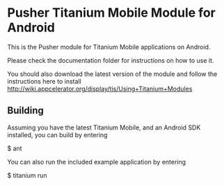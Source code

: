 # Pusher Titanium Mobile Module for Android

This is the Pusher module for Titanium Mobile applications on Android.

Please check the documentation folder for instructions on how to use it.

You should also download the latest version of the module and follow
the instructions here to install http://wiki.appcelerator.org/display/tis/Using+Titanium+Modules

## Building

Assuming you have the latest Titanium Mobile, and an Android SDK installed,
you can build by entering

$ ant

You can also run the included example application by entering

$ titanium run

